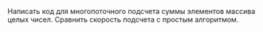 Написать код для многопоточного подсчета суммы элементов
массива целых чисел. Сравнить скорость подсчета с простым
алгоритмом.
